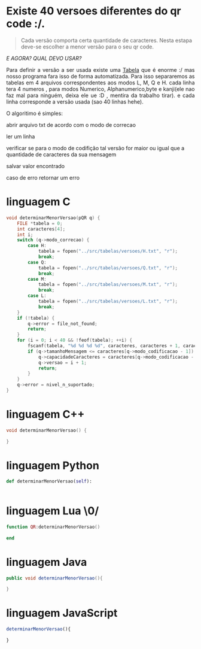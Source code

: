 # Existe 40 versoes diferentes do qr code :/.
> Cada versão comporta certa quantidade de caracteres.
> Nesta estapa deve-se escolher a menor versão para o seu qr code.

*E AGORA? QUAL DEVO USAR?*

 
 <p align="justify">
 	Para definir a versão a ser usada existe uma 
	<a href = "https://www.thonky.com/qr-code-tutorial/character-capacities">Tabela</a> 
	que é enorme :/
 	mas nosso programa fara isso de forma automatizada. Para isso separaremos as tabelas em 4 arquivos
 	correspondentes aos modos L, M, Q e H. cada linha tera 4 numeros , para modos Numerico, Alphanumerico,byte e kanji(ele nao faz mal para ninguém, deixa ele ue :D , mentira da trabalho tirar). e cada linha corresponde a versão usada (sao 40 linhas hehe).
</p>


 <p align="justify">
 	O algoritimo é simples:
 </p>
 <p align="justify">
 	abrir arquivo txt de acordo com o modo de correcao
 	<p></p>
 	ler um linha 
 	<p></p>
 	verificar se para o modo de codifição tal versão for maior ou igual que a quantidade de caracteres da sua mensagem
 	<p></p>
 	salvar valor encontrado
 	<p></p>
 	caso de erro retornar um erro
</p>



# linguagem C
```C
void determinarMenorVersao(pQR q) {
    FILE *tabela = 0;
    int caracteres[4];
    int i;
    switch (q->modo_correcao) {
        case H:
            tabela = fopen("../src/tabelas/versoes/H.txt", "r");
            break;
        case Q:
            tabela = fopen("../src/tabelas/versoes/Q.txt", "r");
            break;
        case M:
            tabela = fopen("../src/tabelas/versoes/M.txt", "r");
            break;
        case L:
            tabela = fopen("../src/tabelas/versoes/L.txt", "r");
            break;
    }
    if (!tabela) {
        q->error = file_not_found;
        return;
    }
    for (i = 0; i < 40 && !feof(tabela); ++i) {
        fscanf(tabela, "%d %d %d %d", caracteres, caracteres + 1, caracteres + 2, caracteres + 3);
        if (q->tamanhoMensagem <= caracteres[q->modo_codificacao - 1]) {
            q->capacidadeCaracteres = caracteres[q->modo_codificacao - 1];
            q->versao = i + 1;
            return;
        }
    }
    q->error = nivel_n_suportado;
}
```
# linguagem C++ 
```Cpp
void determinarMenorVersao() {
	
}
```
# linguagem Python
```Python
def determinarMenorVersao(self):
    
```
# linguagem Lua \0/
```lua
function QR:determinarMenorVersao()
    
end
```
# linguagem Java
```Java
public void determinarMenorVersao(){
   
}
```
# linguagem JavaScript
```javaScript
determinarMenorVersao(){
  
}
```
